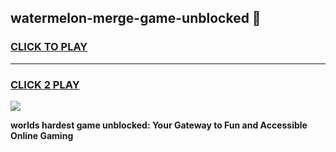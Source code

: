 
## watermelon-merge-game-unblocked 👋
<h3>
<a href="https://premium.freeplayer.one?title=watermelon-merge-game-unblocked&ref=14F">CLICK TO PLAY</a></h3>
<hr>

<h3>
<a href="https://premium.freeplayer.one?title=watermelon-merge-game-unblocked&ref=14F">CLICK 2 PLAY</a>
  
</h3>

<a href="https://premium.freeplayer.one?title=watermelon-merge-game-unblocked&ref=12F/"><img src="https://clearcache.store/games.png"></a>


**worlds hardest game unblocked: Your Gateway to Fun and Accessible Online Gaming**
